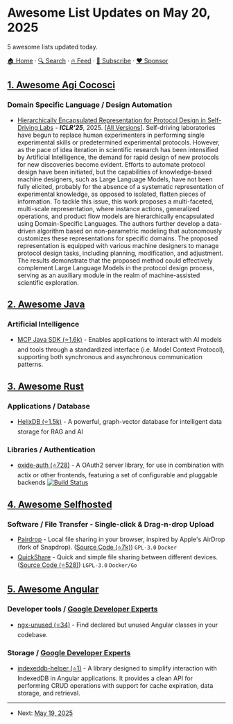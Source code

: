 # Awesome List Updates on May 20, 2025

5 awesome lists updated today.

[🏠 Home](/README.md) · [🔍 Search](https://www.trackawesomelist.com/search/) · [🔥 Feed](https://www.trackawesomelist.com/rss.xml) · [📮 Subscribe](https://trackawesomelist.us17.list-manage.com/subscribe?u=d2f0117aa829c83a63ec63c2f&id=36a103854c) · [❤️  Sponsor](https://github.com/sponsors/theowenyoung)



## [1. Awesome Agi Cocosci](/content/YuzheSHI/awesome-agi-cocosci/README.md)

### Domain Specific Language / Design Automation

*   [Hierarchically Encapsulated Representation for Protocol Design in Self-Driving Labs](https://openreview.net/forum?id=9nUBh4V6SA) - ***ICLR'25***, 2025. \[[All Versions](https://scholar.google.com/scholar?cluster=6090102857833092474)]. Self-driving laboratories have begun to replace human experimenters in performing single experimental skills or predetermined experimental protocols. However, as the pace of idea iteration in scientific research has been intensified by Artificial Intelligence, the demand for rapid design of new protocols for new discoveries become evident. Efforts to automate protocol design have been initiated, but the capabilities of knowledge-based machine designers, such as Large Language Models, have not been fully elicited, probably for the absence of a systematic representation of experimental knowledge, as opposed to isolated, flatten pieces of information. To tackle this issue, this work proposes a multi-faceted, multi-scale representation, where instance actions, generalized operations, and product flow models are hierarchically encapsulated using Domain-Specific Languages. The authors further develop a data-driven algorithm based on non-parametric modeling that autonomously customizes these representations for specific domains. The proposed representation is equipped with various machine designers to manage protocol design tasks, including planning, modification, and adjustment. The results demonstrate that the proposed method could effectively complement Large Language Models in the protocol design process, serving as an auxiliary module in the realm of machine-assisted scientific exploration.

## [2. Awesome Java](/content/akullpp/awesome-java/README.md)

### Artificial Intelligence

*   [MCP Java SDK (⭐1.6k)](https://github.com/modelcontextprotocol/java-sdk) -  Enables applications to interact with AI models and tools through a standardized interface (i.e. Model Context Protocol), supporting both synchronous and asynchronous communication patterns.

## [3. Awesome Rust](/content/rust-unofficial/awesome-rust/README.md)

### Applications / Database

*   [HelixDB (⭐1.5k)](https://github.com/HelixDB/helix-db) - A powerful, graph-vector database for intelligent data storage for RAG and AI

### Libraries / Authentication

*   [oxide-auth (⭐728)](https://github.com/197g/oxide-auth) - A OAuth2 server library, for use in combination with actix or other frontends, featuring a set of configurable and pluggable backends [![Build Status](https://api.cirrus-ci.com/github/197g/oxide-auth.svg?branch=master)](https://cirrus-ci.com/github/HeroicKatora/oxide-auth)

## [4. Awesome Selfhosted](/content/awesome-selfhosted/awesome-selfhosted/README.md)

### Software / File Transfer - Single-click & Drag-n-drop Upload

*   [Pairdrop](https://pairdrop.net/) - Local file sharing in your browser, inspired by Apple's AirDrop (fork of Snapdrop). ([Source Code (⭐7k)](https://github.com/schlagmichdoch/pairdrop)) `GPL-3.0` `Docker`
*   [QuickShare](https://ihexxa.github.io/quickshare.site/) - Quick and simple file sharing between different devices. ([Source Code (⭐528)](https://github.com/ihexxa/quickshare)) `LGPL-3.0` `Docker/Go`

## [5. Awesome Angular](/content/PatrickJS/awesome-angular/README.md)

### Developer tools / [Google Developer Experts](https://developers.google.com/experts/all/technology/web-technologies)

*   [ngx-unused (⭐34)](https://github.com/wgrabowski/ngx-unused) - Find declared but unused Angular classes in your codebase.

### Storage / [Google Developer Experts](https://developers.google.com/experts/all/technology/web-technologies)

*   [indexeddb-helper (⭐1)](https://github.com/AshenHiroshana/indexeddb-helper) - A library designed to simplify interaction with IndexedDB in Angular applications. It provides a clean API for performing CRUD operations with support for cache expiration, data storage, and retrieval.

---

- Next: [May 19, 2025](/content/2025/05/19/README.md)